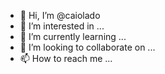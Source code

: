 - 👋 Hi, I’m @caiolado
- 👀 I’m interested in ...
- 🌱 I’m currently learning ...
- 💞️ I’m looking to collaborate on ...
- 📫 How to reach me ...

<!---
caiolado/caiolado is a ✨ special ✨ repository because its `README.md` (this file) appears on your GitHub profile.
You can click the Preview link to take a look at your changes.
--->
